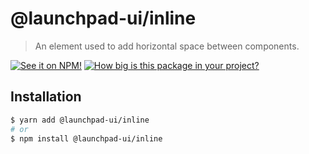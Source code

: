 # @launchpad-ui/inline

> An element used to add horizontal space between components.

[![See it on NPM!](https://img.shields.io/npm/v/@launchpad-ui/inline?style=for-the-badge)](https://www.npmjs.com/package/@launchpad-ui/inline)
[![How big is this package in your project?](https://img.shields.io/bundlephobia/minzip/@launchpad-ui/inline?style=for-the-badge)](https://bundlephobia.com/result?p=@launchpad-ui/inline)

## Installation

```sh
$ yarn add @launchpad-ui/inline
# or
$ npm install @launchpad-ui/inline
```

